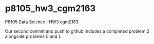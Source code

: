 # p8105_hw3_cgm2163
P8105 Data Science I HW3 cgm2163

Our second commit and push to github includes a completed problem 2 alongside problems 0 and 1.
